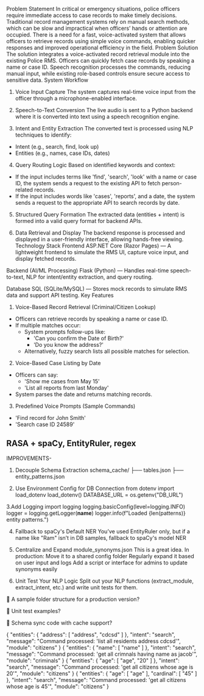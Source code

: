 Problem Statement
In critical or emergency situations, police officers require immediate access to case records to make timely decisions. Traditional record management systems rely on manual search methods, which can be slow and impractical when officers’ hands or attention are occupied. There is a need for a fast, voice-activated system that allows officers to retrieve records using simple voice commands, enabling quicker responses and improved operational efficiency in the field.
Problem Solution
The solution integrates a voice-activated record retrieval module into the existing Police RMS. Officers can quickly fetch case records by speaking a name or case ID. Speech recognition processes the commands, reducing manual input, while existing role-based controls ensure secure access to sensitive data.
System Workflow
1. Voice Input Capture
The system captures real-time voice input from the officer through a microphone-enabled interface.

2. Speech-to-Text Conversion
The live audio is sent to a Python backend where it is converted into text using a speech recognition engine.

3. Intent and Entity Extraction
The converted text is processed using NLP techniques to identify:
  - Intent (e.g., search, find, look up)
  - Entities (e.g., names, case IDs, dates)

4. Query Routing Logic
Based on identified keywords and context:
  - If the input includes terms like 'find', 'search', 'look' with a name or case ID, the system sends a request to the existing API to fetch person-related records.
  - If the input includes words like 'cases', 'reports', and a date, the system sends a request to the appropriate API to search records by date.

5. Structured Query Formation
The extracted data (entities + intent) is formed into a valid query format for backend APIs.

6. Data Retrieval and Display
The backend response is processed and displayed in a user-friendly interface, allowing hands-free viewing.
Technology Stack
Frontend
ASP.NET Core (Razor Pages) — A lightweight frontend to simulate the RMS UI, capture voice input, and display fetched records.

Backend (AI/ML Processing)
Flask (Python) — Handles real-time speech-to-text, NLP for intent/entity extraction, and query routing.

Database
SQL (SQLite/MySQL) — Stores mock records to simulate RMS data and support API testing.
Key Features
1. Voice-Based Record Retrieval (Criminal/Citizen Lookup)
  - Officers can retrieve records by speaking a name or case ID.
  - If multiple matches occur:
      - System prompts follow-ups like:
        - 'Can you confirm the Date of Birth?'
        - 'Do you know the address?'
      - Alternatively, fuzzy search lists all possible matches for selection.

2. Voice-Based Case Listing by Date
  - Officers can say:
      - 'Show me cases from May 15'
      - 'List all reports from last Monday'
  - System parses the date and returns matching records.

3. Predefined Voice Prompts (Sample Commands)
  - 'Find record for John Smith'
  - 'Search case ID 24589'
  
RASA + spaCy, EntityRuler, regex
-----------------------------------------------------------------------------------------------------------------------------------------------------------------------------------------------------------------------------
IMPROVEMENTS-
1. Decouple Schema Extraction
schema_cache/
├── tables.json
├── entity_patterns.json

2. Use Environment Config for DB Connection
from dotenv import load_dotenv
load_dotenv()
DATABASE_URL = os.getenv("DB_URL")

3.Add Logging
import logging
logging.basicConfig(level=logging.INFO)
logger = logging.getLogger(__name__)
logger.info(f"Loaded {len(patterns)} entity patterns.")

4. Fallback to spaCy's Default NER
You’ve used EntityRuler only, but if a name like "Ram" isn’t in DB samples, fallback to spaCy's model NER

5. Centralize and Expand module_synonyms.json
This is a great idea. In production:
Move it to a shared config folder
Regularly expand it based on user input and logs
Add a script or interface for admins to update synonyms easily

6. Unit Test Your NLP Logic
Split out your NLP functions (extract_module, extract_intent, etc.) and write unit tests for them. 

📂 A sample folder structure for a production version?

🧪 Unit test examples?

🔁 Schema sync code with cache support?

{ "entities": { "address": [ "address", "cdcsd" ] }, "intent": "search", "message": "Command processed: 'list all residents address cdcsd'", "module": "citizens" }
{ "entities": { "name": [ "name" ] }, "intent": "search", "message": "Command processed: 'get all crimnals having name as jacob'", "module": "criminals" }
{ "entities": { "age": [ "age", "20" ] }, "intent": "search", "message": "Command processed: 'get all citizens whose age is 20'", "module": "citizens" }
{ "entities": { "age": [ "age" ], "cardinal": [ "45" ] }, "intent": "search", "message": "Command processed: 'get all citizens whose age is 45'", "module": "citizens" }
